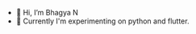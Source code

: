 - 👋 Hi, I’m Bhagya N
- 🌱 Currently I'm experimenting on python and flutter.



<!---
BHAGYA258/BHAGYA258 is a ✨ special ✨ repository because its `README.md` (this file) appears on your GitHub profile.
You can click the Preview link to take a look at your changes.
--->
